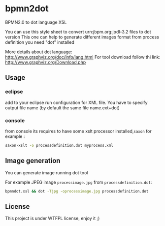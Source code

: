 # bpmn2dot
BPMN2.0 to dot language XSL

You can use this style sheet to convert  urn:jbpm.org:jpdl-3.2 files to dot version
This one can help to generate different images format from process definition
you need "dot" installed

More details about dot language: http://www.graphviz.org/doc/info/lang.html
For tool download follow thi link: http://www.graphviz.org/Download.php  

## Usage

### eclipse
add to your eclipse run configuration for XML file.
You have to specify output file name (by default the same file name.ext+dot)
### console
from console its requires to have some xslt processor installed,`saxon` for example :

```bash
saxon-xslt -o processdefinition.dot myprocess.xml
```

## Image generation
You can generate image running dot tool

For example JPEG image `processimage.jpg` from `processdefinition.dot`:
```bash
bpmndot.xsl && dot -Tjpg -oprocessimage.jpg processdefinition.dot
```

## License
This project is under WTFPL license, enjoy it ;)
